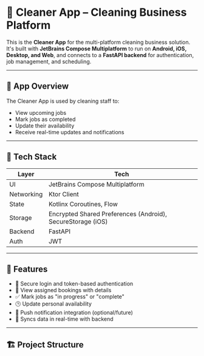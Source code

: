 # 🧼 Cleaner App – Cleaning Business Platform

This is the **Cleaner App** for the multi-platform cleaning business solution. It's built with **JetBrains Compose Multiplatform** to run on **Android, iOS, Desktop, and Web**, and connects to a **FastAPI backend** for authentication, job management, and scheduling.

---

## 📱 App Overview

The Cleaner App is used by cleaning staff to:

- View upcoming jobs
- Mark jobs as completed
- Update their availability
- Receive real-time updates and notifications

---

## 🧰 Tech Stack

| Layer      | Tech                          |
|------------|-------------------------------|
| UI         | JetBrains Compose Multiplatform |
| Networking | Ktor Client                   |
| State      | Kotlinx Coroutines, Flow      |
| Storage    | Encrypted Shared Preferences (Android), SecureStorage (iOS) |
| Backend    | FastAPI                       |
| Auth       | JWT                           |

---

## 🚀 Features

- 🔐 Secure login and token-based authentication
- 📆 View assigned bookings with details
- ✅ Mark jobs as "in progress" or "complete"
- 🕒 Update personal availability
- 🔔 Push notification integration (optional/future)
- 🔄 Syncs data in real-time with backend

---

## 🏗️ Project Structure

